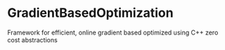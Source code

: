 # GradientBasedOptimization

Framework for efficient, online gradient based optimized using C++ zero cost abstractions
